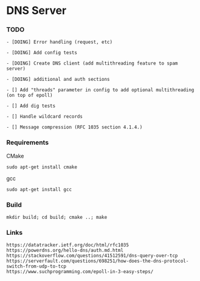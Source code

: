 # DNS Server

### TODO

    - [DOING] Error handling (request, etc)

    - [DOING] Add config tests

    - [DOING] Create DNS client (add multithreading feature to spam server)

    - [DOING] additional and auth sections

    - [] Add "threads" parameter in config to add optional multithreading (on top of epoll)

    - [] Add dig tests

    - [] Handle wildcard records

    - [] Message compression (RFC 1035 section 4.1.4.)

### Requirements

CMake

    sudo apt-get install cmake

gcc

    sudo apt-get install gcc


### Build

    mkdir build; cd build; cmake ..; make

### Links

    https://datatracker.ietf.org/doc/html/rfc1035
    https://powerdns.org/hello-dns/auth.md.html
    https://stackoverflow.com/questions/41512591/dns-query-over-tcp
    https://serverfault.com/questions/698251/how-does-the-dns-protocol-switch-from-udp-to-tcp
    https://www.suchprogramming.com/epoll-in-3-easy-steps/
